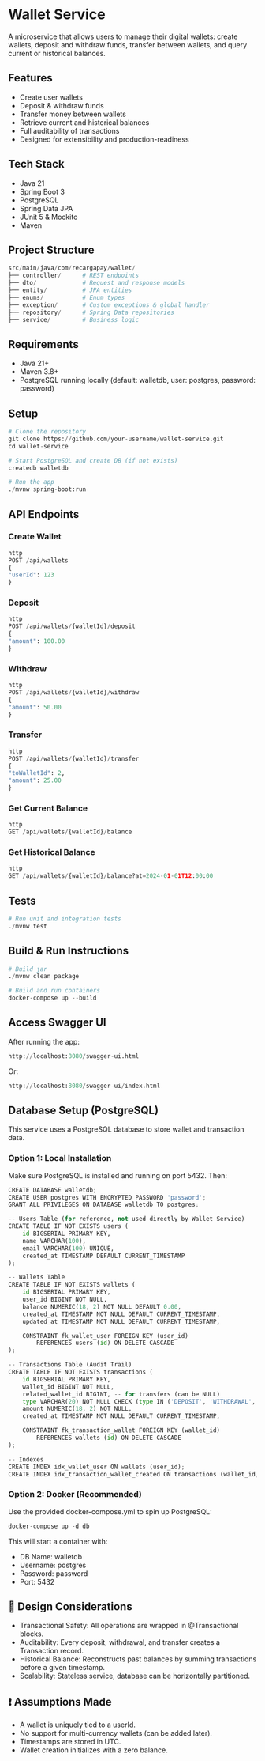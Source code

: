 # Wallet Service

A microservice that allows users to manage their digital wallets: create wallets, deposit and withdraw funds, transfer between wallets, and query current or historical balances.

## Features

* Create user wallets
* Deposit & withdraw funds
* Transfer money between wallets
* Retrieve current and historical balances
* Full auditability of transactions
* Designed for extensibility and production-readiness

## Tech Stack

* Java 21
* Spring Boot 3
* PostgreSQL
* Spring Data JPA
* JUnit 5 & Mockito
* Maven

## Project Structure
```py
src/main/java/com/recargapay/wallet/
├── controller/      # REST endpoints
├── dto/             # Request and response models
├── entity/          # JPA entities
├── enums/           # Enum types
├── exception/       # Custom exceptions & global handler
├── repository/      # Spring Data repositories
├── service/         # Business logic
```

## Requirements

* Java 21+
* Maven 3.8+
* PostgreSQL running locally (default: walletdb, user: postgres, password: password)

## Setup
```py
# Clone the repository
git clone https://github.com/your-username/wallet-service.git
cd wallet-service

# Start PostgreSQL and create DB (if not exists)
createdb walletdb

# Run the app
./mvnw spring-boot:run
```
## API Endpoints

### Create Wallet 
```py
http
POST /api/wallets
{
"userId": 123
}
```
### Deposit
```py
http
POST /api/wallets/{walletId}/deposit
{
"amount": 100.00
}
```

### Withdraw
```py
http
POST /api/wallets/{walletId}/withdraw
{
"amount": 50.00
}
```

### Transfer
```py
http
POST /api/wallets/{walletId}/transfer
{
"toWalletId": 2,
"amount": 25.00
}
```

### Get Current Balance
```py
http
GET /api/wallets/{walletId}/balance
```

### Get Historical Balance
```py
http
GET /api/wallets/{walletId}/balance?at=2024-01-01T12:00:00
```

## Tests
```py
# Run unit and integration tests
./mvnw test
```

## Build & Run Instructions
```py
# Build jar
./mvnw clean package

# Build and run containers
docker-compose up --build
```

## Access Swagger UI
After running the app:
```py
http://localhost:8080/swagger-ui.html
```
Or:
```py
http://localhost:8080/swagger-ui/index.html
```

## Database Setup (PostgreSQL)
This service uses a PostgreSQL database to store wallet and transaction data.

### Option 1: Local Installation
Make sure PostgreSQL is installed and running on port 5432. Then:
```py
CREATE DATABASE walletdb;
CREATE USER postgres WITH ENCRYPTED PASSWORD 'password';
GRANT ALL PRIVILEGES ON DATABASE walletdb TO postgres;

-- Users Table (for reference, not used directly by Wallet Service)
CREATE TABLE IF NOT EXISTS users (
    id BIGSERIAL PRIMARY KEY,
    name VARCHAR(100),
    email VARCHAR(100) UNIQUE,
    created_at TIMESTAMP DEFAULT CURRENT_TIMESTAMP
);

-- Wallets Table
CREATE TABLE IF NOT EXISTS wallets (
    id BIGSERIAL PRIMARY KEY,
    user_id BIGINT NOT NULL,
    balance NUMERIC(18, 2) NOT NULL DEFAULT 0.00,
    created_at TIMESTAMP NOT NULL DEFAULT CURRENT_TIMESTAMP,
    updated_at TIMESTAMP NOT NULL DEFAULT CURRENT_TIMESTAMP,

    CONSTRAINT fk_wallet_user FOREIGN KEY (user_id)
        REFERENCES users (id) ON DELETE CASCADE
);

-- Transactions Table (Audit Trail)
CREATE TABLE IF NOT EXISTS transactions (
    id BIGSERIAL PRIMARY KEY,
    wallet_id BIGINT NOT NULL,
    related_wallet_id BIGINT, -- for transfers (can be NULL)
    type VARCHAR(20) NOT NULL CHECK (type IN ('DEPOSIT', 'WITHDRAWAL', 'TRANSFER')),
    amount NUMERIC(18, 2) NOT NULL,
    created_at TIMESTAMP NOT NULL DEFAULT CURRENT_TIMESTAMP,

    CONSTRAINT fk_transaction_wallet FOREIGN KEY (wallet_id)
        REFERENCES wallets (id) ON DELETE CASCADE
);

-- Indexes
CREATE INDEX idx_wallet_user ON wallets (user_id);
CREATE INDEX idx_transaction_wallet_created ON transactions (wallet_id, created_at DESC);
```

### Option 2: Docker (Recommended)
Use the provided docker-compose.yml to spin up PostgreSQL:
```py
docker-compose up -d db

```
This will start a container with:
* DB Name: walletdb
* Username: postgres
* Password: password
* Port: 5432

## 📓 Design Considerations

* Transactional Safety: All operations are wrapped in @Transactional blocks.
* Auditability: Every deposit, withdrawal, and transfer creates a Transaction record.
* Historical Balance: Reconstructs past balances by summing transactions before a given timestamp.
* Scalability: Stateless service, database can be horizontally partitioned.

## ❗ Assumptions Made
* A wallet is uniquely tied to a userId.
* No support for multi-currency wallets (can be added later).
* Timestamps are stored in UTC.
* Wallet creation initializes with a zero balance.

